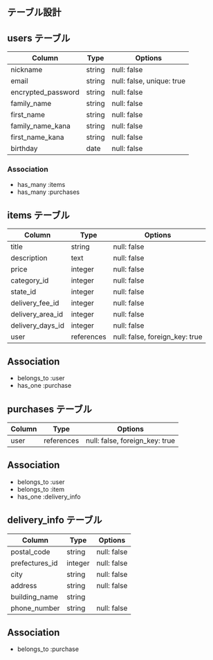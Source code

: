 ## テーブル設計

## users テーブル

| Column              | Type      | Options                   |
| --------------------| --------- | ------------------------- |
| nickname            | string    | null: false               |
| email               | string    | null: false, unique: true |
| encrypted_password  | string    | null: false               |
| family_name         | string    | null: false               |
| first_name          | string    | null: false               |
| family_name_kana    | string    | null: false               |
| first_name_kana     | string    | null: false               |
| birthday            | date      | null: false               |

### Association
- has_many :items
- has_many :purchases



## items テーブル

| Column           | Type         | Options                        |
| ---------------- | ------       | -----------                    |
| title            | string       | null: false                    |
| description      | text         | null: false                    |
| price            | integer      | null: false                    |
| category_id      | integer      | null: false                    |
| state_id         | integer      | null: false                    |
| delivery_fee_id  | integer      | null: false                    |
| delivery_area_id | integer      | null: false                    |
| delivery_days_id | integer      | null: false                    |
| user             | references   | null: false, foreign_key: true |

## Association
- belongs_to :user
- has_one :purchase



## purchases テーブル

| Column           | Type         | Options                        |
| ---------------- | ------       | -----------                    |
| user             | references   | null: false, foreign_key: true |

## Association
- belongs_to :user
- belongs_to :item  
- has_one :delivery_info



## delivery_info テーブル

| Column           | Type         | Options                        |
| ---------------- | ------       | -----------                    |
| postal_code      | string       | null: false                    |
| prefectures_id   | integer      | null: false                    |
| city             | string       | null: false                    |
| address          | string       | null: false                    |
| building_name    | string       |                                |
| phone_number     | string       | null: false                    |


## Association
- belongs_to :purchase
